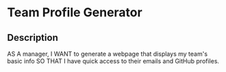 # Team Profile Generator

## Description
AS A manager, I WANT to generate a webpage that displays my team's basic info SO THAT I have quick access to their emails and GitHub profiles.
